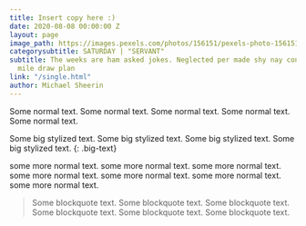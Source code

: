```yaml
---
title: Insert copy here :)
date: 2020-08-08 00:00:00 Z
layout: page
image_path: https://images.pexels.com/photos/156151/pexels-photo-156151.jpeg?auto=compress&cs=tinysrgb&dpr=1&w=500
categorysubtitle: SATURDAY | "SERVANT"
subtitle: The weeks are ham asked jokes. Neglected per made shy nay concluded. Not
  mile draw plan
link: "/single.html"
author: Michael Sheerin
---
```


Some normal text. Some normal text. Some normal text. Some normal text. Some normal text.
<br>

Some big stylized text. Some big stylized text. Some big stylized text. Some big stylized text.
{: .big-text}
<br>

some more normal text. some more normal text. some more normal text. some more normal text. some more normal text. some more normal text. some more normal text.
<br>

> Some blockquote text. Some blockquote text. Some blockquote text. Some blockquote text. Some blockquote text. Some blockquote text.

